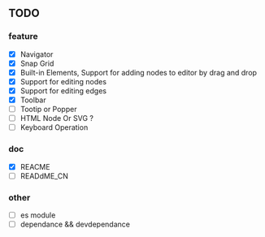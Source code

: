 

## TODO  

### feature 

- [x] Navigator  
- [x] Snap Grid 
- [x] Built-in Elements, Support for adding nodes to editor by drag and drop
- [x] Support for editing nodes
- [x] Support for editing edges
- [x] Toolbar
- [ ] Tootip or Popper
- [ ] HTML Node Or SVG ?
- [ ] Keyboard Operation

### doc  
- [x] REACME
- [ ] READdME_CN

### other
- [ ] es module
- [ ] dependance && devdependance